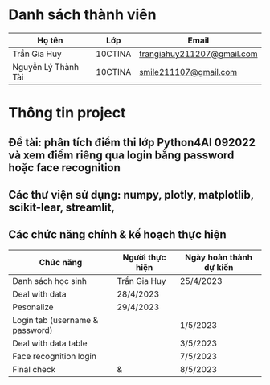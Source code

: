 # Danh sách thành viên
| Họ tên | Lớp | Email |
| -------- | -------- | --------|
| Trần Gia Huy | 10CTINA | trangiahuy211207@gmail.com |
| Nguyễn Lý Thành Tài | 10CTINA | smile211107@gmail.com |
# Thông tin project
## Đề tài: phân tích điểm thi lớp Python4AI 092022 và xem điểm riêng qua login bằng password hoặc face recognition
## Các thư viện sử dụng: numpy, plotly, matplotlib, scikit-lear, streamlit, 
## Các chức năng chính & kế hoạch thực hiện
| Chức năng | Người thực hiện | Ngày hoàn thành dự kiến |
| --------- | --------------- | ----------------------- |
| Danh sách học sinh | Trần Gia Huy | 25/4/2023 |
| Deal with data | 28/4/2023 |
| Pesonalize | 29/4/2023 |
| Login tab (username & password)| | 1/5/2023 |
| Deal with data table| | 3/5/2023 |
| Face recognition login | | 7/5/2023 |
| Final check | & | 8/5/2023 |
